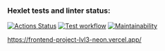 ### Hexlet tests and linter status:
[![Actions Status](https://github.com/Kassy-8/frontend-project-lvl3/workflows/hexlet-check/badge.svg)](https://github.com/Kassy-8/frontend-project-lvl3/actions)
[![Test workflow](https://github.com/Kassy-8/frontend-project-lvl3/actions/workflows/test.yml/badge.svg)](https://github.com/Kassy-8/frontend-project-lvl3/actions/workflows/test.yml)
[![Maintainability](https://api.codeclimate.com/v1/badges/87fc87cfea9040498d1e/maintainability)](https://codeclimate.com/github/Kassy-8/frontend-project-lvl3/maintainability)

https://frontend-project-lvl3-neon.vercel.app/